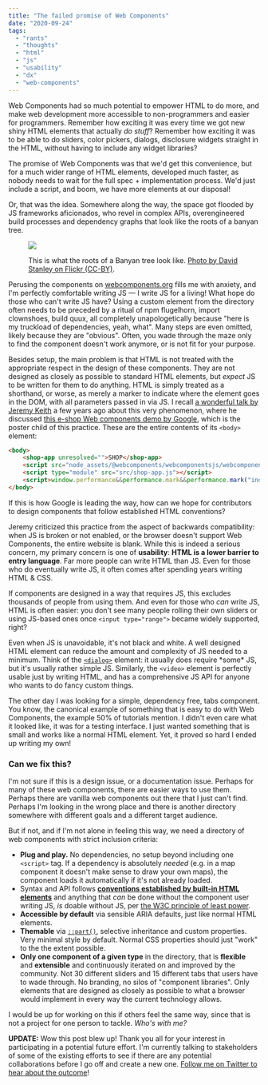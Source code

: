 ```yaml
---
title: "The failed promise of Web Components"
date: "2020-09-24"
tags:
  - "rants"
  - "thoughts"
  - "html"
  - "js"
  - "usability"
  - "dx"
  - "web-components"
---
```


Web Components had so much potential to empower HTML to do more, and make web development more accessible to non-programmers and easier for programmers. Remember how exciting it was every time we got new shiny HTML elements that actually _do stuff_? Remember how exciting it was to be able to do sliders, color pickers, dialogs, disclosure widgets straight in the HTML, without having to include any widget libraries?

The promise of Web Components was that we'd get this convenience, but for a much wider range of HTML elements, developed much faster, as nobody needs to wait for the full spec + implementation process. We'd just include a script, and boom, we have more elements at our disposal!

Or, that was the idea. Somewhere along the way, the space got flooded by JS frameworks aficionados, who revel in complex APIs, overengineered build processes and dependency graphs that look like the roots of a banyan tree.

<figure>

![](https://live.staticflickr.com/2025/32441377780_e3acf6de12_b.jpg)

<figcaption>

This is what the roots of a Banyan tree look like. [Photo by David Stanley on Flickr (CC-BY)](https://www.flickr.com/photos/79721788@N00/32441377780/).
</figcaption>
</figure>

Perusing the components on [webcomponents.org](https://www.webcomponents.org/) fills me with anxiety, and I'm perfectly comfortable writing JS — I write JS for a living! What hope do those who can't write JS have? Using a custom element from the directory often needs to be preceded by a ritual of npm flugelhorn, import clownshoes, build quux, all completely unapologetically because "here is my truckload of dependencies, yeah, what". Many steps are even omitted, likely because they are "obvious". Often, you wade through the maze only to find the component doesn't work anymore, or is not fit for your purpose.

Besides setup, the main problem is that HTML is not treated with the appropriate respect in the design of these components. They are not designed as closely as possible to standard HTML elements, but _expect_ JS to be written for them to do anything. HTML is simply treated as a shorthand, or worse, as merely a marker to indicate where the element goes in the DOM, with all parameters passed in via JS. I recall [a wonderful talk by Jeremy Keith](https://adactio.com/articles/12839#webcomponents) a few years ago about this very phenomenon, where he discussed [this e-shop Web components demo by Google](https://shop.polymer-project.org/), which is the poster child of this practice. These are the entire contents of its `<body>` element:

```html
<body>
	<shop-app unresolved="">SHOP</shop-app>
	<script src="node_assets/@webcomponents/webcomponentsjs/webcomponents-loader.js"></script>
	<script type="module" src="src/shop-app.js"></script>
	<script>window.performance&&performance.mark&&performance.mark("index.html");</script>
</body>
```

If this is how Google is leading the way, how can we hope for contributors to design components that follow established HTML conventions?

Jeremy criticized this practice from the aspect of backwards compatibility: when JS is broken or not enabled, or the browser doesn't support Web Components, the entire website is blank. While this is indeed a serious concern, my primary concern is one of **usability**: **HTML is a lower barrier to entry language**. Far more people can write HTML than JS. Even for those who do eventually write JS, it often comes after spending years writing HTML & CSS.

If components are designed in a way that requires JS, this excludes thousands of people from using them. And even for those who _can_ write JS, HTML is often easier: you don't see many people rolling their own sliders or using JS-based ones once `<input type="range">` became widely supported, right?

Even when JS is unavoidable, it's not black and white. A well designed HTML element can reduce the amount and complexity of JS needed to a minimum. Think of the [`<dialog>`](https://developer.mozilla.org/en-US/docs/Web/HTML/Element/dialog) element: it usually does require \*some\* JS, but it's usually rather simple JS. Similarly, the `<video>` element is perfectly usable just by writing HTML, and has a comprehensive JS API for anyone who wants to do fancy custom things.

The other day I was looking for a simple, dependency free, tabs component. You know, the canonical example of something that is easy to do with Web Components, the example 50% of tutorials mention. I didn't even care what it looked like, it was for a testing interface. I just wanted something that is small and works like a normal HTML element. Yet, it proved so hard I ended up writing my own!

### Can we fix this?

I'm not sure if this is a design issue, or a documentation issue. Perhaps for many of these web components, there are easier ways to use them. Perhaps there are vanilla web components out there that I just can't find. Perhaps I'm looking in the wrong place and there is another directory somewhere with different goals and a different target audience.

But if not, and if I'm not alone in feeling this way, we need a directory of web components with strict inclusion criteria:

- **Plug and play.** No dependencies, no setup beyond including one `<script>` tag. If a dependency is absolutely _needed_ (e.g. in a map component it doesn't make sense to draw your own maps), the component loads it automatically if it's not already loaded.
- Syntax and API follows [**conventions established by built-in HTML elements**](https://www.smashingmagazine.com/2017/02/designing-html-apis/) and anything that _can_ be done without the component user writing JS, _is_ doable without JS, per [the W3C principle of least power](https://www.w3.org/2001/tag/doc/leastPower.html).
- **Accessible by default** via sensible ARIA defaults, just like normal HTML elements.
- **Themable** via [`::part()`](https://developer.mozilla.org/en-US/docs/Web/CSS/::part), selective inheritance and custom properties. Very minimal style by default. Normal CSS properties should just "work" to the the extent possible.
- **Only one component of a given type** in the directory, that is **flexible** and **extensible** and continuously iterated on and improved by the community. Not 30 different sliders and 15 different tabs that users have to wade through. No branding, no silos of "component libraries". Only elements that are designed as closely as possible to what a browser would implement in every way the current technology allows.

I would be up for working on this if others feel the same way, since that is not a project for one person to tackle. _Who's with me?_

**UPDATE:** Wow this post blew up! Thank you all for your interest in participating in a potential future effort. I'm currently talking to stakeholders of some of the existing efforts to see if there are any potential collaborations before I go off and create a new one. [Follow me on Twitter to hear about the outcome](https://twitter.com/leaverou)!
